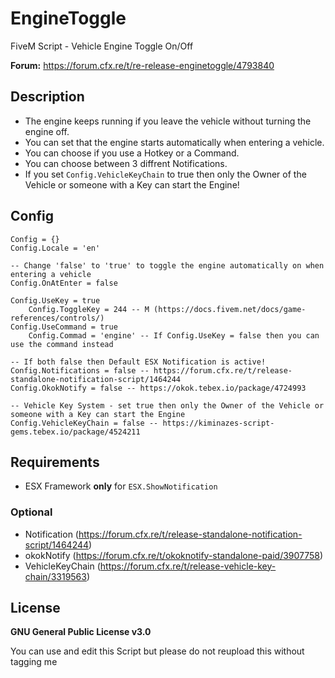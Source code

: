 # EngineToggle
FiveM Script - Vehicle Engine Toggle On/Off

**Forum:** https://forum.cfx.re/t/re-release-enginetoggle/4793840

## Description
* The engine keeps running if you leave the vehicle without turning the engine off.
* You can set that the engine starts automatically when entering a vehicle.
* You can choose if you use a Hotkey or a Command.
* You can choose between 3 diffrent Notifications.
* If you set `Config.VehicleKeyChain` to true then only the Owner of the Vehicle or someone with a Key can start the Engine!

## Config
```
Config = {}
Config.Locale = 'en'

-- Change 'false' to 'true' to toggle the engine automatically on when entering a vehicle
Config.OnAtEnter = false

Config.UseKey = true
    Config.ToggleKey = 244 -- M (https://docs.fivem.net/docs/game-references/controls/)
Config.UseCommand = true
    Config.Commad = 'engine' -- If Config.UseKey = false then you can use the command instead

-- If both false then Default ESX Notification is active!
Config.Notifications = false -- https://forum.cfx.re/t/release-standalone-notification-script/1464244
Config.OkokNotify = false -- https://okok.tebex.io/package/4724993

-- Vehicle Key System - set true then only the Owner of the Vehicle or someone with a Key can start the Engine
Config.VehicleKeyChain = false -- https://kiminazes-script-gems.tebex.io/package/4524211
```

## Requirements
* ESX Framework **only** for `ESX.ShowNotification`
### Optional
* Notification (https://forum.cfx.re/t/release-standalone-notification-script/1464244)
* okokNotify (https://forum.cfx.re/t/okoknotify-standalone-paid/3907758)
* VehicleKeyChain (https://forum.cfx.re/t/release-vehicle-key-chain/3319563)

## License
**GNU General Public License v3.0**

You can use and edit this Script but please do not reupload this without tagging me

